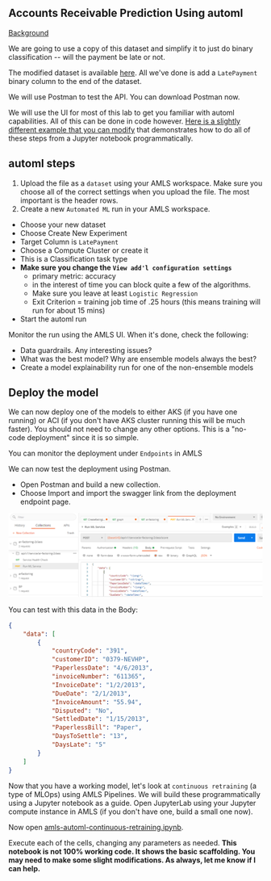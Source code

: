 ## Accounts Receivable Prediction Using automl

[Background](https://www.kaggle.com/ahammedjaleel/account-receivable-prediction)

We are going to use a copy of this dataset and simplify it to just do binary classification -- will the payment be late or not.  

The modified dataset is available [here](./WA_Fn-UseC_-Accounts-Receivable.csv).  All we've done is add a `LatePayment` binary column to the end of the dataset.  

We will use Postman to test the API.  You can download Postman now.  

We will use the UI for most of this lab to get you familiar with automl capabilities.  All of this can be done in code however.  [Here is a slightly different example that you can modify](https://github.com/Azure/MachineLearningNotebooks/blob/master/how-to-use-azureml/automated-machine-learning/local-run-classification-credit-card-fraud/auto-ml-classification-credit-card-fraud-local.ipynb) that demonstrates how to do all of these steps from a Jupyter notebook programmatically.  

## automl steps

1. Upload the file as a `dataset` using your AMLS workspace.  Make sure you choose all of the correct settings when you upload the file.  The most important is the header rows.
1. Create a new `Automated ML` run in your AMLS workspace.  
  * Choose your new dataset
  * Choose Create New Experiment
  * Target Column is `LatePayment`
  * Choose a Compute Cluster or create it
  * This is a Classification task type
  * **Make sure you change the `View add'l configuration settings`**
    * primary metric:  accuracy
    * in the interest of time you can block quite a few of the algorithms.  
    * Make sure you leave at least `Logistic Regression`
    * Exit Criterion = training job time of .25 hours (this means training will run for about 15 mins)
  * Start the automl run

Monitor the run using the AMLS UI.  When it's done, check the following:  
* Data guardrails.  Any interesting issues?
* What was the best model?  Why are ensemble models always the best?
* Create a model explainability run for one of the non-ensemble models

## Deploy the model

We can now deploy one of the models to either AKS (if you have one running) or ACI (if you don't have AKS cluster running this will be much faster).  You should not need to change any other options.  This is a "no-code deployment" since it is so simple.  

You can monitor the deployment under `Endpoints` in AMLS 

We can now test the deployment using Postman.  
* Open Postman and build a new collection.  
* Choose Import and import the swagger link from the deployment endpoint page.

![](./img/sw1.png)

You can test with this data in the Body:

```json
{
    "data": [
        {
            "countryCode": "391",
            "customerID": "0379-NEVHP",
            "PaperlessDate": "4/6/2013",
            "invoiceNumber": "611365",
            "InvoiceDate": "1/2/2013",
            "DueDate": "2/1/2013",
            "InvoiceAmount": "55.94",
            "Disputed": "No",
            "SettledDate": "1/15/2013",
            "PaperlessBill": "Paper",
            "DaysToSettle": "13",
            "DaysLate": "5"
        }
    ]
}
```

Now that you have a working model, let's look at `continuous retraining` (a type of MLOps) using AMLS Pipelines.  We will build these programmatically using a Jupyter notebook as a guide.  Open JupyterLab using your Jupyter compute instance in AMLS (if you don't have one, build a small one now).  

Now open [amls-automl-continuous-retraining.ipynb](amls-automl-continuous-retraining.ipynb).

Execute each of the cells, changing any parameters as needed.  **This notebook is not 100% working code.  It shows the basic scaffolding.  You may need to make some slight modifications.  As always, let me know if I can help.**
